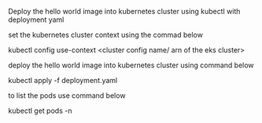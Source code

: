 Deploy the hello world image into kubernetes cluster using kubectl with deployment yaml

set the kubernetes cluster context using the commad below

kubectl config use-context <cluster config name/ arn of the eks cluster>

deploy the hello world image into kubernetes cluster using command below

kubectl apply -f deployment.yaml

to list the pods use command below

kubectl get pods -n <name of the namespace>